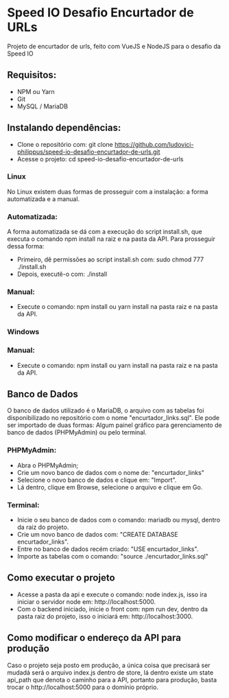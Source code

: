 # Speed IO Desafio Encurtador de URLs

Projeto de encurtador de urls, feito com VueJS e NodeJS para o desafio da Speed IO

## Requisitos:

- NPM ou Yarn
- Git
- MySQL / MariaDB

## Instalando dependências:

- Clone o repositório com: git clone https://github.com/ludovici-philippus/speed-io-desafio-encurtador-de-urls.git
- Acesse o projeto: cd speed-io-desafio-encurtador-de-urls

### Linux
No Linux existem duas formas de prosseguir com a instalação: a forma automatizada e a manual.

### Automatizada:
A forma automatizada se dá com a execução do script install.sh, que executa o comando npm install na raiz e na pasta da API. Para prosseguir dessa forma:
- Primeiro, dê permissões ao script install.sh com: sudo chmod 777 ./install.sh
- Depois, executê-o com: ./install

### Manual:
- Execute o comando: npm install ou yarn install na pasta raiz e na pasta da API.

### Windows

### Manual:
- Execute o comando: npm install ou yarn install na pasta raiz e na pasta da API.

## Banco de Dados
O banco de dados utilizado é o MariaDB, o arquivo com as tabelas foi disponibilizado no repositório com o nome "encurtador_links.sql". Ele pode ser importado de duas formas: Algum painel gráfico para gerenciamento de banco de dados (PHPMyAdmin) ou pelo terminal.

### PHPMyAdmin:
- Abra o PHPMyAdmin;
- Crie um novo banco de dados com o nome de: "encurtador_links"
- Selecione o novo banco de dados e clique em: "Import".
- Lá dentro, clique em Browse, selecione o arquivo e clique em Go.

### Terminal:
- Inicie o seu banco de dados com o comando: mariadb ou mysql, dentro da raiz do projeto.
- Crie um novo banco de dados com: "CREATE DATABASE encurtador_links".
- Entre no banco de dados recém criado: "USE encurtador_links".
- Importe as tabelas com o comando: "source ./encurtador_links.sql"

## Como executar o projeto
- Acesse a pasta da api e execute o comando: node index.js, isso ira iniciar o servidor node em: http://localhost:5000.
- Com o backend iniciado, inicie o front com: npm run dev, dentro da pasta raiz do projeto, isso o iniciará em: http://localhost:3000.

## Como modificar o endereço da API para produção
Caso o projeto seja posto em produção, a única coisa que precisará ser mudadá será o arquivo index.js dentro de store, lá dentro existe um state api_path que denota o caminho para a API, portanto para produção, basta trocar o http://localhost:5000 para o domínio próprio.
